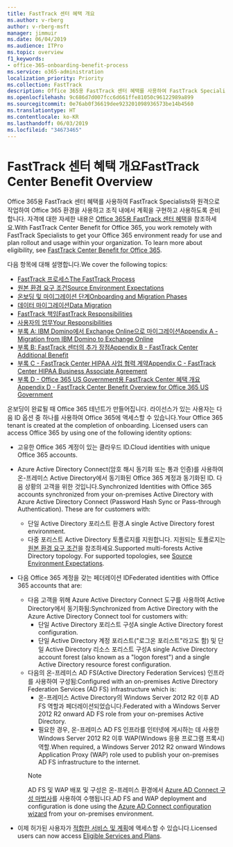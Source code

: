 ```yaml
---
title: FastTrack 센터 혜택 개요
ms.author: v-rberg
author: v-rberg-msft
manager: jimmuir
ms.date: 06/04/2019
ms.audience: ITPro
ms.topic: overview
f1_keywords:
- office-365-onboarding-benefit-process
ms.service: o365-administration
localization_priority: Priority
ms.collection: FastTrack
description: Office 365용 FastTrack 센터 혜택를 사용하여 FastTrack Specialists와 원격으로 작업하여 Office 365 환경을 사용하고 조직 내에서 계획을 구현하고 사용하도록 준비합니다. 자격에 대한 자세한 내용은 Office 365용 FastTrack 센터 혜택을 참조하세요.
ms.openlocfilehash: 9c686d7d007fcc6d661ffe81050c96122989a899
ms.sourcegitcommit: 0e76ab0f36619dee923201098936573be14b4560
ms.translationtype: HT
ms.contentlocale: ko-KR
ms.lasthandoff: 06/03/2019
ms.locfileid: "34673465"
---
```

# <a name="fasttrack-center-benefit-overview"></a><span data-ttu-id="65f69-104">FastTrack 센터 혜택 개요</span><span class="sxs-lookup"><span data-stu-id="65f69-104">FastTrack Center Benefit Overview</span></span>

<span data-ttu-id="65f69-p102">Office 365용 FastTrack 센터 혜택를 사용하여 FastTrack Specialists와 원격으로 작업하여 Office 365 환경을 사용하고 조직 내에서 계획을 구현하고 사용하도록 준비합니다. 자격에 대한 자세한 내용은 [Office 365용 FastTrack 센터 혜택](O365-fasttrack-benefit-for-office-365.md)을 참조하세요.</span><span class="sxs-lookup"><span data-stu-id="65f69-p102">With FastTrack Center Benefit for Office 365, you work remotely with FastTrack Specialists to get your Office 365 environment ready for use and plan rollout and usage within your organization. To learn more about eligibility, see [FastTrack Center Benefit for Office 365](O365-fasttrack-benefit-for-office-365.md).</span></span>
  
<span data-ttu-id="65f69-107">다음 항목에 대해 설명합니다.</span><span class="sxs-lookup"><span data-stu-id="65f69-107">We cover the following topics:</span></span>
- [<span data-ttu-id="65f69-108">FastTrack 프로세스</span><span class="sxs-lookup"><span data-stu-id="65f69-108">The FastTrack Process</span></span>](O365-fasttrack-process.md) 
- [<span data-ttu-id="65f69-109">원본 환경 요구 조건</span><span class="sxs-lookup"><span data-stu-id="65f69-109">Source Environment Expectations</span></span>](O365-source-environment-expectations.md)
- [<span data-ttu-id="65f69-110">온보딩 및 마이그레이션 단계</span><span class="sxs-lookup"><span data-stu-id="65f69-110">Onboarding and Migration Phases</span></span>](O365-onboarding-and-migration.md)
- [<span data-ttu-id="65f69-111">데이터 마이그레이션</span><span class="sxs-lookup"><span data-stu-id="65f69-111">Data Migration</span></span>](O365-data-migration.md)
- [<span data-ttu-id="65f69-112">FastTrack 책임</span><span class="sxs-lookup"><span data-stu-id="65f69-112">FastTrack Responsibilities</span></span>](O365-fasttrack-responsibilities.md)
- [<span data-ttu-id="65f69-113">사용자의 업무</span><span class="sxs-lookup"><span data-stu-id="65f69-113">Your Responsibilities</span></span>](O365-your-responsibilities.md) 
- [<span data-ttu-id="65f69-114">부록 A: IBM Domino에서 Exchange Online으로 마이그레이션</span><span class="sxs-lookup"><span data-stu-id="65f69-114">Appendix A - Migration from IBM Domino to Exchange Online</span></span>](O365-from-ibm-domino-to-exchange-online.md)
- [<span data-ttu-id="65f69-115">부록 B: FastTrack 센터의 추가 장점</span><span class="sxs-lookup"><span data-stu-id="65f69-115">Appendix B - FastTrack Center Additional Benefit</span></span>](O365-fasttrack-additional-benefits.md)
- [<span data-ttu-id="65f69-116">부록 C - FastTrack Center HIPAA 사업 협력 계약</span><span class="sxs-lookup"><span data-stu-id="65f69-116">Appendix C - FastTrack Center HIPAA Business Associate Agreement</span></span>](O365-hipaa-business-associate-agreement.md)
- [<span data-ttu-id="65f69-117">부록 D - Office 365 US Government용 FastTrack Center 혜택 개요</span><span class="sxs-lookup"><span data-stu-id="65f69-117">Appendix D - FastTrack Center Benefit Overview for Office 365 US Government</span></span>](US-Gov-appendix-overview.md)
    
<span data-ttu-id="65f69-p103">온보딩이 완료될 때 Office 365 테넌트가 만들어집니다. 라이선스가 있는 사용자는 다음 ID 옵션 중 하나를 사용하여 Office 365에 액세스할 수 있습니다.</span><span class="sxs-lookup"><span data-stu-id="65f69-p103">Your Office 365 tenant is created at the completion of onboarding. Licensed users can access Office 365 by using one of the following identity options:</span></span>
- <span data-ttu-id="65f69-120">고유한 Office 365 계정이 있는 클라우드 ID.</span><span class="sxs-lookup"><span data-stu-id="65f69-120">Cloud identities with unique Office 365 accounts.</span></span>
- <span data-ttu-id="65f69-p104">Azure Active Directory Connect(암호 해시 동기화 또는 통과 인증)를 사용하여 온-프레미스 Active Directory에서 동기화된 Office 365 계정과 동기화된 ID. 다음 상황의 고객을 위한 것입니다.</span><span class="sxs-lookup"><span data-stu-id="65f69-p104">Synchronized Identities with Office 365 accounts synchronized from your on-premises Active Directory with Azure Active Directory Connect (Password Hash Sync or Pass-through Authentication). These are for customers with:</span></span>
  - <span data-ttu-id="65f69-123">단일 Active Directory 포리스트 환경.</span><span class="sxs-lookup"><span data-stu-id="65f69-123">A single Active Directory forest environment.</span></span>
  - <span data-ttu-id="65f69-p105">다중 포리스트 Active Directory 토폴로지를 지원합니다. 지원되는 토폴로지는 [원본 환경 요구 조건](O365-source-environment-expectations.md)을 참조하세요.</span><span class="sxs-lookup"><span data-stu-id="65f69-p105">Supported multi-forests Active Directory topology. For supported topologies, see [Source Environment Expectations](O365-source-environment-expectations.md).</span></span>
- <span data-ttu-id="65f69-126">다음 Office 365 계정을 갖는 페더레이션 ID</span><span class="sxs-lookup"><span data-stu-id="65f69-126">Federated identities with Office 365 accounts that are:</span></span>
  - <span data-ttu-id="65f69-127">다음 고객을 위해 Azure Active Directory Connect 도구를 사용하여 Active Directory에서 동기화됨:</span><span class="sxs-lookup"><span data-stu-id="65f69-127">Synchronized from Active Directory with the Azure Active Directory Connect tool for customers with:</span></span>
      - <span data-ttu-id="65f69-128">단일 Active Directory 포리스트 구성</span><span class="sxs-lookup"><span data-stu-id="65f69-128">A single Active Directory forest configuration.</span></span>
      - <span data-ttu-id="65f69-129">단일 Active Directory 계정 포리스트("로그온 포리스트"라고도 함) 및 단일 Active Directory 리소스 포리스트 구성</span><span class="sxs-lookup"><span data-stu-id="65f69-129">A single Active Directory account forest (also known as a "logon forest") and a single Active Directory resource forest configuration.</span></span>
  - <span data-ttu-id="65f69-130">다음의 온-프레미스 AD FS(Active Directory Federation Services) 인프라를 사용하여 구성됨:</span><span class="sxs-lookup"><span data-stu-id="65f69-130">Configured with an on-premises Active Directory Federation Services (AD FS) infrastructure which is:</span></span>
      - <span data-ttu-id="65f69-131">온-프레미스 Active Directory의 Windows Server 2012 R2 이후 AD FS 역할과 페더레이션되었습니다.</span><span class="sxs-lookup"><span data-stu-id="65f69-131">Federated with a Windows Server 2012 R2 onward AD FS role from your on-premises Active Directory.</span></span>
      - <span data-ttu-id="65f69-132">필요한 경우, 온-프레미스 AD FS 인프라를 인터넷에 게시하는 데 사용한 Windows Server 2012 R2 이후 WAP(Windows 응용 프로그램 프록시) 역할.</span><span class="sxs-lookup"><span data-stu-id="65f69-132">When required, a Windows Server 2012 R2 onward Windows Application Proxy (WAP) role used to publish your on-premises AD FS infrastructure to the internet.</span></span>
    > [!NOTE]
    > <span data-ttu-id="65f69-133">AD FS 및 WAP 배포 및 구성은 온-프레미스 환경에서 [Azure AD Connect 구성 마법사](https://go.microsoft.com/fwlink/?linkid=844794)를 사용하여 수행됩니다.</span><span class="sxs-lookup"><span data-stu-id="65f69-133">AD FS and WAP deployment and configuration is done using the [Azure AD Connect configuration wizard](https://go.microsoft.com/fwlink/?linkid=844794) from your on-premises environment.</span></span> 
  
- <span data-ttu-id="65f69-134">이제 허가된 사용자가 [적합한 서비스 및 계획](M365-eligible-services-and-plans.md)에 액세스할 수 있습니다.</span><span class="sxs-lookup"><span data-stu-id="65f69-134">Licensed users can now access [Eligible Services and Plans](M365-eligible-services-and-plans.md).</span></span>
    

 
